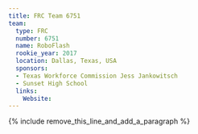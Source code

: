 ```yaml
---
title: FRC Team 6751
team:
  type: FRC
  number: 6751
  name: RoboFlash
  rookie_year: 2017
  location: Dallas, Texas, USA
  sponsors:
  - Texas Workforce Commission Jess Jankowitsch
  - Sunset High School
  links:
    Website:
---
```


{% include remove_this_line_and_add_a_paragraph %}